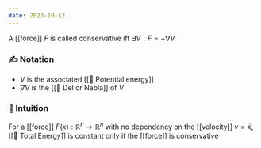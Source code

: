 ```yaml
---
date: 2023-10-12
---
```

A [[force]] $F$ is called conservative iff $\exists V: F = - \nabla V$
### ✍️ Notation
- $V$ is the associated [[📘 Potential energy]]
- $\nabla V$ is the [[📘 Del or Nabla]] of $V$
### 💭 Intuition
For a [[force]] $F(x) : \mathbb{R}^n \rightarrow \mathbb{R}^n$ with no dependency on the [[velocity]] $v = \dot x$, [[📘 Total Energy]] is constant only if the [[force]] is conservative
